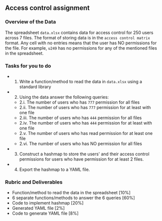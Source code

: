## Access control assignment 

### Overview of the Data

The spreadsheet `data.xlsx` contains data for access control for 250 users across 7 files. The format of storing data is in the `access control matrix` format. Any cell with no entries means that the user has NO permissions for the file. For example, `u249` has no permissions for any of the mentioned files in the spreadsheet. 

### Tasks for you to do 

- 1. Write a function/method to read the data in `data.xlsx` using a standard library 
- 2. Using the data answer the following queries: 
  - 2.i. The number of users who has `777` permission for all files
  - 2.ii. The number of users who has `777` permission for at least with one file   
  - 2.iii. The number of users who has `444` permission for all files
  - 2.iv. The number of users who has `444` permission for at least with one file    
  - 2.v. The number of users who has read permission for at least one file
  - 2.vi. The number of users who has NO permission for all files      
- 3. Construct a hashmap to store the users' and their access control permissions for users who have permission for at least 2 files. 
- 4. Export the hashmap to a YAML file.  


### Rubric and Deliverables 

- Function/method to read the data in the spreadsheet [10%]
- 6 separate functions/methods to answer the 6 queries [60%]
- Code to implement hashmap [20%]
- Generated YAML file [2%]
- Code to generate YAML file [8%]

 